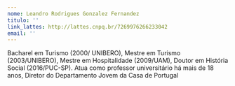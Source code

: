 ```yaml
---
nome: Leandro Rodrigues Gonzalez Fernandez
titulo: ''
link_lattes: http://lattes.cnpq.br/7269976266233042
email: ''
---
```


Bacharel em Turismo (2000/ UNIBERO), Mestre em Turismo (2003/UNIBERO), Mestre
  em Hospitalidade (2009/UAM), Doutor em História Social (2016/PUC-SP). Atua como
  professor universitário há mais de 18 anos, Diretor do Departamento Jovem da Casa
  de Portugal